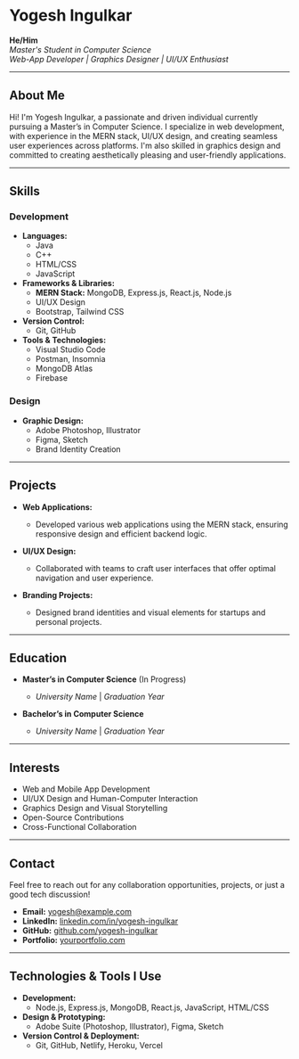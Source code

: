 # Yogesh Ingulkar

**He/Him**  
*Master's Student in Computer Science*  
*Web-App Developer | Graphics Designer | UI/UX Enthusiast*

---

## About Me

Hi! I'm Yogesh Ingulkar, a passionate and driven individual currently pursuing a Master’s in Computer Science. I specialize in web development, with experience in the MERN stack, UI/UX design, and creating seamless user experiences across platforms. I'm also skilled in graphics design and committed to creating aesthetically pleasing and user-friendly applications.

---

## Skills

### Development

- **Languages:**  
  - Java  
  - C++  
  - HTML/CSS  
  - JavaScript  
- **Frameworks & Libraries:**  
  - **MERN Stack:** MongoDB, Express.js, React.js, Node.js  
  - UI/UX Design  
  - Bootstrap, Tailwind CSS  
- **Version Control:**  
  - Git, GitHub  
- **Tools & Technologies:**  
  - Visual Studio Code  
  - Postman, Insomnia  
  - MongoDB Atlas  
  - Firebase  

### Design

- **Graphic Design:**  
  - Adobe Photoshop, Illustrator  
  - Figma, Sketch  
  - Brand Identity Creation

---

## Projects

- **Web Applications:**  
  - Developed various web applications using the MERN stack, ensuring responsive design and efficient backend logic.
  
- **UI/UX Design:**  
  - Collaborated with teams to craft user interfaces that offer optimal navigation and user experience.
  
- **Branding Projects:**  
  - Designed brand identities and visual elements for startups and personal projects.

---

## Education

- **Master’s in Computer Science** (In Progress)  
  - *University Name* | *Graduation Year*

- **Bachelor’s in Computer Science**  
  - *University Name* | *Graduation Year*

---

## Interests

- Web and Mobile App Development  
- UI/UX Design and Human-Computer Interaction  
- Graphics Design and Visual Storytelling  
- Open-Source Contributions  
- Cross-Functional Collaboration

---

## Contact

Feel free to reach out for any collaboration opportunities, projects, or just a good tech discussion!

- **Email:** yogesh@example.com  
- **LinkedIn:** [linkedin.com/in/yogesh-ingulkar](https://linkedin.com/in/yogesh-ingulkar)  
- **GitHub:** [github.com/yogesh-ingulkar](https://github.com/yogeshingulkar)  
- **Portfolio:** [yourportfolio.com](https://yogeshingulkar.odoo.com/) 

---

## Technologies & Tools I Use

- **Development:**  
  - Node.js, Express.js, MongoDB, React.js, JavaScript, HTML/CSS
- **Design & Prototyping:**  
  - Adobe Suite (Photoshop, Illustrator), Figma, Sketch
- **Version Control & Deployment:**  
  - Git, GitHub, Netlify, Heroku, Vercel
